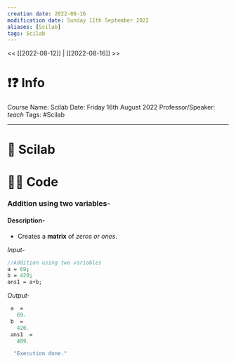 ```yaml
---
creation date: 2022-08-16
modification date: Sunday 11th September 2022
aliases: [Scilab]
tags: Scilab
---
```


<< [[2022-08-12]] | [[2022-08-16]] >>

# ❗❓ Info
Course Name: Scilab 
Date: Friday 16th August 2022
Professor/Speaker: *teach*
Tags: #Scilab 

---
# 📑 Scilab

# 👨‍💻 Code

### Addition using two variables-

#### Description- 
- Creates a **matrix** of *zeros or ones*.

*Input-*
```scilab
//Addition using two variables
a = 69;
b = 420;
ans1 = a+b;
```

*Output-*
```scilab
 a  = 
   69.
 b  = 
   420.
 ans1  = 
   489.

  "Execution done."
```
